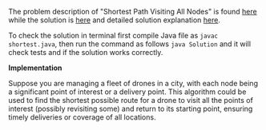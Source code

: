 The problem description of "Shortest Path Visiting All Nodes" is found [here](https://leetcode.com/problems/shortest-path-visiting-all-nodes/description/?envType=daily-question&envId=2023-09-17) while the solution is [here](https://github.com/aurimas13/Solutions-To-Problems/blob/main/LeetCode/Java%20Solutions/Shortest%20Path%20Visiting%20All%20Nodes/shortest.java) and detailed solution explanation [here](https://leetcode.com/problems/shortest-path-visiting-all-nodes/solutions/4055018/python-java-solutions-well-explained/).

To check the solution in terminal first compile Java file as `javac shortest.java`, then run the command as follows `java Solution` and it will check tests and if the solution works correctly.

**Implementation**

Suppose you are managing a fleet of drones in a city, with each node being a significant point of interest or a delivery point. This algorithm could be used to find the shortest possible route for a drone to visit all the points of interest (possibly revisiting some) and return to its starting point, ensuring timely deliveries or coverage of all locations.